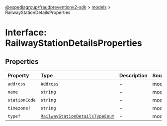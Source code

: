 [@expediagroup/fraudpreventionv2-sdk](../../index.md) > [models](../index.md) > RailwayStationDetailsProperties

# Interface: RailwayStationDetailsProperties

## Properties

| Property | Type | Description | Source |
| :------ | :------ | :------ | :------ |
| `address` | [`Address`](../classes/Address.md) | - | models/RailwayStationDetails.ts:69 |
| `name` | `string` | - | models/RailwayStationDetails.ts:66 |
| `stationCode` | `string` | - | models/RailwayStationDetails.ts:68 |
| `timezone?` | `string` | - | models/RailwayStationDetails.ts:70 |
| `type?` | [`RailwayStationDetailsTypeEnum`](../type-aliases/RailwayStationDetailsTypeEnum.md) | - | models/RailwayStationDetails.ts:67 |

